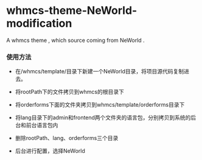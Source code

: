 # whmcs-theme-NeWorld-modification
A whmcs theme , which source coming from NeWorld .

### 使用方法

* 在/whmcs/template/目录下新建一个NeWorld目录，将项目源代码复制进去。

* 将rootPath下的文件拷贝到whmcs的根目录下

* 将orderforms下面的文件夹拷贝到whmcs/template/orderforms目录下

* 将lang目录下的admin和frontend两个文件夹的语言包，分别拷贝到系统的后台和前台语言包内

* 删除rootPath、lang、orderforms三个目录

* 后台进行配置，选择NeWorld

